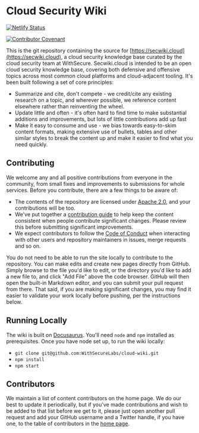 # Cloud Security Wiki

[![Netlify Status](https://api.netlify.com/api/v1/badges/644e83bc-c87f-4dda-9976-e14f5342f923/deploy-status)](https://app.netlify.com/sites/confident-wilson-c4de9b/deploys)

[![Contributor Covenant](https://img.shields.io/badge/Contributor%20Covenant-2.1-4baaaa.svg)](CODE_OF_CONDUCT.md)

This is the git repository containing the source for [https://secwiki.cloud](https://secwiki.cloud), a cloud security knowledge base curated by the cloud security team at WithSecure. Secwiki.cloud is intended to be an open cloud security knowledge base, covering both defensive and offensive topics across most common cloud platforms and cloud-adjacent tooling. It's been built following a set of core principles:

* Summarize and cite, don't compete - we credit/cite any existing research on a topic, and wherever possible, we reference content elsewhere rather than reinventing the wheel.
* Update little and often - it's often hard to find time to make substantial additions and improvements, but lots of little contributions add up fast
* Make it easy to consume and use - we bias towards easy-to-skim content formats, making extensive use of bullets, tables and other similar styles to break the content up and make it easier to find what you need quickly.

## Contributing

We welcome any and all positive contributions from everyone in the community, from small fixes and improvements to submissions for whole services. Before you contribute, there are a few things to be aware of:

* The contents of the repository are licensed under [Apache 2.0](https://github.com/WithSecureLabs/cloud-wiki/blob/main/LICENSE.md), and your contributions will be too.
* We've put together a [contribution guide](https://github.com/WithSecureLabs/cloud-wiki/blob/main/src/pages/contributing.md) to help keep the content consistent when people contribute significant changes. Please review this before submitting significant improvements.
* We expect contributors to follow the [Code of Conduct](https://github.com/WithSecureLabs/cloud-wiki/blob/main/CODE_OF_CONDUCT.md) when interacting with other users and repository maintainers in issues, merge requests and so on.

You do not need to be able to run the site locally to contribute to the repository. You can make edits and create new pages directly from GitHub. Simply browse to the file you'd like to edit, or the directory you'd like to add a new file to, and click "Add File" above the code browser. GitHub will then open the built-in Markdown editor, and you can submit your pull request from there. That said, if you are making significant changes, you may find it easier to validate your work locally before pushing, per the instructions below.

## Running Locally

The wiki is built on [Docusaurus](https://docusaurus.io/). You'll need `node` and `npm` installed as prerequisites. Once you have node set up, to run the wiki locally:

* `git clone git@github.com:WithSecureLabs/cloud-wiki.git`
* `npm install`
* `npm start`

## Contributors

We maintain a list of content contributors on the home page. We do our best to update it periodically, but if you've made contributions and wish to be added to that list before we get to it, please just open another pull request and add your GitHub username and a Twitter handle, if you have one, to the table of contributors in the [home page](docs/home.md).
